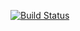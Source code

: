 [![Build Status](http://img.shields.io/travis/dmalikov/cdb/master.svg?style=flat-square)](http://travis-ci.org/dmalikov/cdb)

